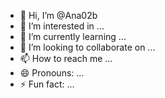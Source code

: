 - 👋 Hi, I’m @Ana02b
- 👀 I’m interested in ...
- 🌱 I’m currently learning ...
- 💞️ I’m looking to collaborate on ...
- 📫 How to reach me ...
- 😄 Pronouns: ...
- ⚡ Fun fact: ...

<!---
Ana02b/Ana02b is a ✨ special ✨ repository because its `README.md` (this file) appears on your GitHub profile.
You can click the Preview link to take a look at your changes.
--->
